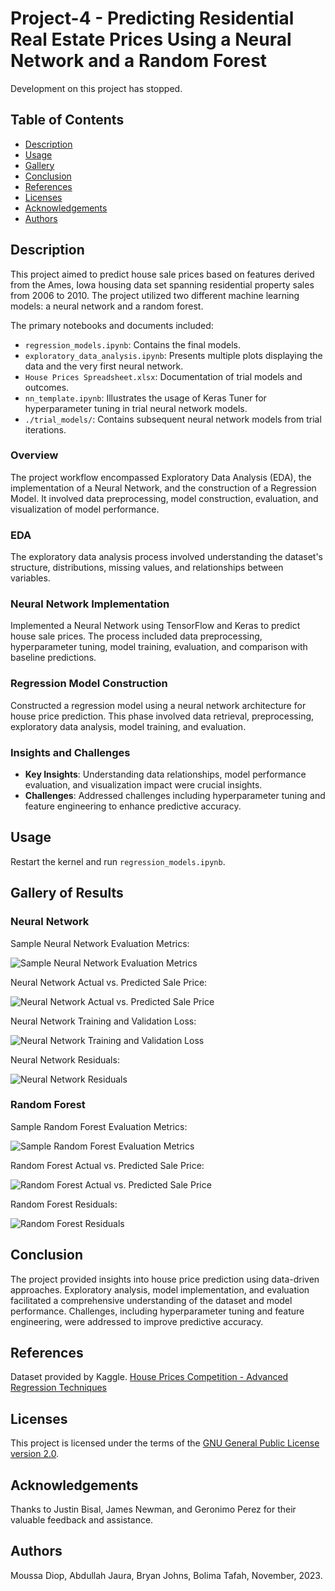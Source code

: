 

# Project-4 - Predicting Residential Real Estate Prices Using a Neural Network and a Random Forest

Development on this project has stopped.

## Table of Contents

- [Description](#description)
- [Usage](#usage)
- [Gallery](#gallery-of-results)
- [Conclusion](#conclusion)
- [References](#references)
- [Licenses](#licenses)
- [Acknowledgements](#acknowledgements)
- [Authors](#authors)

## Description

This project aimed to predict house sale prices based on features derived from the Ames, Iowa housing data set spanning residential property sales from 2006 to 2010. The project utilized two different machine learning models: a neural network and a random forest.

The primary notebooks and documents included:
- `regression_models.ipynb`: Contains the final models.
- `exploratory_data_analysis.ipynb`: Presents multiple plots displaying the data and the very first neural network.
- `House Prices Spreadsheet.xlsx`: Documentation of trial models and outcomes.
- `nn_template.ipynb`: Illustrates the usage of Keras Tuner for hyperparameter tuning in trial neural network models.
- `./trial_models/`: Contains subsequent neural network models from trial iterations.

### Overview

The project workflow encompassed Exploratory Data Analysis (EDA), the implementation of a Neural Network, and the construction of a Regression Model. It involved data preprocessing, model construction, evaluation, and visualization of model performance.

### EDA

The exploratory data analysis process involved understanding the dataset's structure, distributions, missing values, and relationships between variables.

### Neural Network Implementation

Implemented a Neural Network using TensorFlow and Keras to predict house sale prices. The process included data preprocessing, hyperparameter tuning, model training, evaluation, and comparison with baseline predictions.

### Regression Model Construction

Constructed a regression model using a neural network architecture for house price prediction. This phase involved data retrieval, preprocessing, exploratory data analysis, model training, and evaluation.

### Insights and Challenges

- **Key Insights**: Understanding data relationships, model performance evaluation, and visualization impact were crucial insights.
- **Challenges**: Addressed challenges including hyperparameter tuning and feature engineering to enhance predictive accuracy.

## Usage

Restart the kernel and run `regression_models.ipynb`.

## Gallery of Results

### Neural Network

Sample Neural Network Evaluation Metrics:

![Sample Neural Network Evaluation Metrics](/images/nn_residuals_hist.png)

Neural Network Actual vs. Predicted Sale Price:

![Neural Network Actual vs. Predicted Sale Price](/images/nn_scatter.png)

Neural Network Training and Validation Loss:

![Neural Network Training and Validation Loss](/images/nn_loss.png)

Neural Network Residuals:

![Neural Network Residuals](/images/nn_residuals.png)

### Random Forest

Sample Random Forest Evaluation Metrics:

![Sample Random Forest Evaluation Metrics](/images/rf_residuals_hist.png)

Random Forest Actual vs. Predicted Sale Price:

![Random Forest Actual vs. Predicted Sale Price](/images/rf_scatter.png)

Random Forest Residuals:

![Random Forest Residuals](/images/rf_residuals.png)

## Conclusion

The project provided insights into house price prediction using data-driven approaches. Exploratory analysis, model implementation, and evaluation facilitated a comprehensive understanding of the dataset and model performance. Challenges, including hyperparameter tuning and feature engineering, were addressed to improve predictive accuracy.

## References

Dataset provided by Kaggle. [House Prices Competition - Advanced Regression Techniques](https://www.kaggle.com/competitions/house-prices-advanced-regression-techniques)

## Licenses

This project is licensed under the terms of the [GNU General Public License version 2.0](https://www.gnu.org/licenses/old-licenses/gpl-2.0.en.html).

## Acknowledgements

Thanks to Justin Bisal, James Newman, and Geronimo Perez for their valuable feedback and assistance.

## Authors

Moussa Diop, Abdullah Jaura, Bryan Johns, Bolima Tafah, November, 2023.

